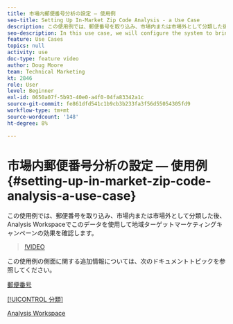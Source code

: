 ```yaml
---
title: 市場内郵便番号分析の設定 — 使用例
seo-title: Setting Up In-Market Zip Code Analysis - a Use Case
description: この使用例では、郵便番号を取り込み、市場内または市場外として分類した後、Analysis Workspaceでこのデータを使用して地域ターゲットマーケティングキャンペーンの効果を確認します。
seo-description: In this use case, we will configure the system to bring in zip codes, classify them as in-market or out-of-market, and then use this data in Analysis Workspace so that we can see the effectiveness of our geo-targeted marketing campaigns.
feature: Use Cases
topics: null
activity: use
doc-type: feature video
author: Doug Moore
team: Technical Marketing
kt: 2846
role: User
level: Beginner
exl-id: 0650a07f-5b93-40e0-a4f0-04fa83342a1c
source-git-commit: fe861dfd541c1b9cb3b233fa3f56d55054305fd9
workflow-type: tm+mt
source-wordcount: '148'
ht-degree: 8%

---
```


# 市場内郵便番号分析の設定 — 使用例 {#setting-up-in-market-zip-code-analysis-a-use-case}

この使用例では、郵便番号を取り込み、市場内または市場外として分類した後、Analysis Workspaceでこのデータを使用して地域ターゲットマーケティングキャンペーンの効果を確認します。

>[!VIDEO](https://video.tv.adobe.com/v/27052/?quality=12)

この使用例の側面に関する追加情報については、次のドキュメントトピックを参照してください。

[郵便番号](https://experienceleague.adobe.com/docs/analytics/components/dimensions/zip-code.html?lang=en)

[[!UICONTROL 分類]](https://experienceleague.adobe.com/docs/analytics/components/classifications/c-classifications.html?lang=en)

[Analysis Workspace](https://experienceleague.adobe.com/docs/analytics/analyze/analysis-workspace/home.html?lang=ja)

